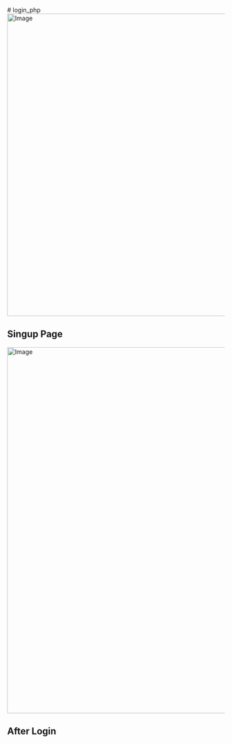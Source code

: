 #   l o g i n _ p h p 
 
 
<img width="792" height="700" alt="Image" src="https://github.com/user-attachments/assets/2d7ebc9e-b0c7-4755-8d4a-3100e6b1646e" />

<h2> Singup Page</h2>

<img width="752" height="847" alt="Image" src="https://github.com/user-attachments/assets/508a00c7-2b42-4522-9ee7-bbedfe90bced" />

<h2>After Login</h2>

